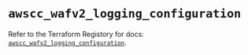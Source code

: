 # `awscc_wafv2_logging_configuration`

Refer to the Terraform Registory for docs: [`awscc_wafv2_logging_configuration`](https://registry.terraform.io/providers/hashicorp/awscc/0.70.0/docs/resources/wafv2_logging_configuration).
